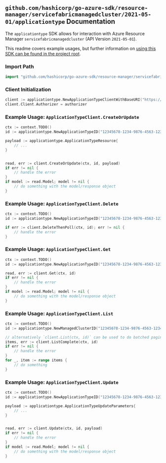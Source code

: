 
## `github.com/hashicorp/go-azure-sdk/resource-manager/servicefabricmanagedcluster/2021-05-01/applicationtype` Documentation

The `applicationtype` SDK allows for interaction with Azure Resource Manager `servicefabricmanagedcluster` (API Version `2021-05-01`).

This readme covers example usages, but further information on [using this SDK can be found in the project root](https://github.com/hashicorp/go-azure-sdk/tree/main/docs).

### Import Path

```go
import "github.com/hashicorp/go-azure-sdk/resource-manager/servicefabricmanagedcluster/2021-05-01/applicationtype"
```


### Client Initialization

```go
client := applicationtype.NewApplicationTypeClientWithBaseURI("https://management.azure.com")
client.Client.Authorizer = authorizer
```


### Example Usage: `ApplicationTypeClient.CreateOrUpdate`

```go
ctx := context.TODO()
id := applicationtype.NewApplicationTypeID("12345678-1234-9876-4563-123456789012", "example-resource-group", "managedClusterValue", "applicationTypeValue")

payload := applicationtype.ApplicationTypeResource{
	// ...
}


read, err := client.CreateOrUpdate(ctx, id, payload)
if err != nil {
	// handle the error
}
if model := read.Model; model != nil {
	// do something with the model/response object
}
```


### Example Usage: `ApplicationTypeClient.Delete`

```go
ctx := context.TODO()
id := applicationtype.NewApplicationTypeID("12345678-1234-9876-4563-123456789012", "example-resource-group", "managedClusterValue", "applicationTypeValue")

if err := client.DeleteThenPoll(ctx, id); err != nil {
	// handle the error
}
```


### Example Usage: `ApplicationTypeClient.Get`

```go
ctx := context.TODO()
id := applicationtype.NewApplicationTypeID("12345678-1234-9876-4563-123456789012", "example-resource-group", "managedClusterValue", "applicationTypeValue")

read, err := client.Get(ctx, id)
if err != nil {
	// handle the error
}
if model := read.Model; model != nil {
	// do something with the model/response object
}
```


### Example Usage: `ApplicationTypeClient.List`

```go
ctx := context.TODO()
id := applicationtype.NewManagedClusterID("12345678-1234-9876-4563-123456789012", "example-resource-group", "managedClusterValue")

// alternatively `client.List(ctx, id)` can be used to do batched pagination
items, err := client.ListComplete(ctx, id)
if err != nil {
	// handle the error
}
for _, item := range items {
	// do something
}
```


### Example Usage: `ApplicationTypeClient.Update`

```go
ctx := context.TODO()
id := applicationtype.NewApplicationTypeID("12345678-1234-9876-4563-123456789012", "example-resource-group", "managedClusterValue", "applicationTypeValue")

payload := applicationtype.ApplicationTypeUpdateParameters{
	// ...
}


read, err := client.Update(ctx, id, payload)
if err != nil {
	// handle the error
}
if model := read.Model; model != nil {
	// do something with the model/response object
}
```
